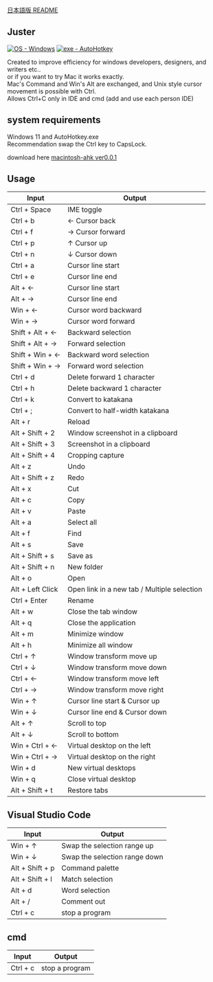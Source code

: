 [日本語版 README](https://github.com/su-pull/Use-Macintosh-edit-on-Windows/blob/main/README-ja.md)

## Juster

[![OS - Windows](https://img.shields.io/badge/OS-Windows-blue?logo=windows&logoColor=white)](https://www.microsoft.com/ "Go to Microsoft homepage") [![exe - AutoHotkey](https://img.shields.io/badge/exe-AutoHotkey-2ea44f)](https://www.autohotkey.com/ "Go to AutoHotkey")

Created to improve efficiency for windows developers, designers, and writers etc..  
or if you want to try Mac it works exactly.  
Mac's Command and Win's Alt are exchanged, and Unix style cursor movement is possible with Ctrl.  
Allows Ctrl+C only in IDE and cmd (add and use each person IDE)

## system requirements

Windows 11 and AutoHotkey.exe  
Recommendation swap the Ctrl key to CapsLock.

download here [macintosh-ahk ver0.0.1](https://github.com/su-pull/macintosh-ahk/archive/refs/heads/main.zip)

## Usage

| Input            | Output                                      |
| ---------------- | ------------------------------------------- |
| Ctrl + Space     | IME toggle                                  |
| Ctrl + b         | ← Cursor back                               |
| Ctrl + f         | → Cursor forward                            |
| Ctrl + p         | ↑ Cursor up                                 |
| Ctrl + n         | ↓ Cursor down                               |
| Ctrl + a         | Cursor line start                           |
| Ctrl + e         | Cursor line end                             |
| Alt + ←          | Cursor line start                           |
| Alt + →          | Cursor line end                             |
| Win + ←          | Cursor word backward                        |
| Win + →          | Cursor word forward                         |
| Shift + Alt + ←  | Backward selection                          |
| Shift + Alt + →  | Forward selection                           |
| Shift + Win + ←  | Backward word selection                     |
| Shift + Win + →  | Forward word selection                      |
| Ctrl + d         | Delete forward 1 character                  |
| Ctrl + h         | Delete backward 1 character                 |
| Ctrl + k         | Convert to katakana                         |
| Ctrl + ;         | Convert to half-width katakana              |
| Alt + r          | Reload                                      |
| Alt + Shift + 2  | Window screenshot in a clipboard            |
| Alt + Shift + 3  | Screenshot in a clipboard                   |
| Alt + Shift + 4  | Cropping capture                            |
| Alt + z          | Undo                                        |
| Alt + Shift + z  | Redo                                        |
| Alt + x          | Cut                                         |
| Alt + c          | Copy                                        |
| Alt + v          | Paste                                       |
| Alt + a          | Select all                                  |
| Alt + f          | Find                                        |
| Alt + s          | Save                                        |
| Alt + Shift + s  | Save as                                     |
| Alt + Shift + n  | New folder                                  |
| Alt + o          | Open                                        |
| Alt + Left Click | Open link in a new tab / Multiple selection |
| Ctrl + Enter     | Rename                                      |
| Alt + w          | Close the tab window                        |
| Alt + q          | Close the application                       |
| Alt + m          | Minimize window                             |
| Alt + h          | Minimize all window                         |
| Ctrl + ↑         | Window transform move up                    |
| Ctrl + ↓         | Window transform move down                  |
| Ctrl + ←         | Window transform move left                  |
| Ctrl + →         | Window transform move right                 |
| Win + ↑          | Cursor line start & Cursor up               |
| Win + ↓          | Cursor line end & Cursor down               |
| Alt + ↑          | Scroll to top                               |
| Alt + ↓          | Scroll to bottom                            |
| Win + Ctrl + ←   | Virtual desktop on the left                 |
| Win + Ctrl + →   | Virtual desktop on the right                |
| Win + d          | New virtual desktops                        |
| Win + q          | Close virtual desktop                       |
| Alt + Shift + t  | Restore tabs                                |

## Visual Studio Code

| Input           | Output                        |
| --------------- | ----------------------------- |
| Win + ↑         | Swap the selection range up   |
| Win + ↓         | Swap the selection range down |
| Alt + Shift + p | Command palette               |
| Alt + Shift + l | Match selection               |
| Alt + d         | Word selection                |
| Alt + /         | Comment out                   |
| Ctrl + c        | stop a program                |

## cmd

| Input    | Output         |
| -------- | -------------- |
| Ctrl + c | stop a program |

